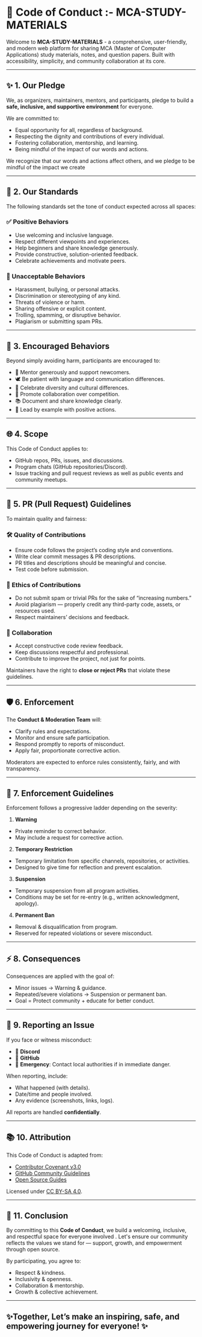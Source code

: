 # 🌱 Code of Conduct :- MCA-STUDY-MATERIALS  
 

Welcome to **MCA-STUDY-MATERIALS** - a comprehensive, user-friendly, and modern web platform for sharing MCA (Master of Computer Applications) study materials, notes, and question papers. Built with accessibility, simplicity, and community collaboration at its core.

---

## ✨ 1. Our Pledge  
 We, as organizers, maintainers, mentors, and participants, pledge to build a **safe, inclusive, and supportive environment** for everyone.  

We are committed to:  
-  Equal opportunity for all, regardless of background.  
-  Respecting the dignity and contributions of every individual.  
-  Fostering collaboration, mentorship, and learning.  
-  Being mindful of the impact of our words and actions. 

We recognize that our words and actions affect others, and we pledge to be mindful of the impact we create

---

## 📜 2. Our Standards  
The following standards set the tone of conduct expected across all  spaces:
### ✅ Positive Behaviors  
-  Use welcoming and inclusive language.  
-  Respect different viewpoints and experiences.  
-  Help beginners and share knowledge generously.  
-  Provide constructive, solution-oriented feedback.  
-  Celebrate achievements and motivate peers.  

### 🚫 Unacceptable Behaviors  
-  Harassment, bullying, or personal attacks.  
-  Discrimination or stereotyping of any kind.  
-  Threats of violence or harm.  
-  Sharing offensive or explicit content.  
-  Trolling, spamming, or disruptive behavior.  
-  Plagiarism or submitting spam PRs.  

---

## 🌟 3. Encouraged Behaviors 
Beyond simply avoiding harm, participants are encouraged to: 
- 🙋 Mentor generously and support newcomers.  
- 🕊️ Be patient with language and communication differences.  
- 🎉 Celebrate diversity and cultural differences.  
- 🤗 Promote collaboration over competition.  
- 📚 Document and share knowledge clearly.  
- 🌟 Lead by example with positive actions.  

---

## 🌐 4. Scope  
This Code of Conduct applies to:  
-  GitHub repos, PRs, issues, and discussions.  
-  Program chats (GitHub repositories/Discord).  
-  Issue tracking and pull request reviews as well as  public events and community meetups.



---

## 🔀 5. PR (Pull Request) Guidelines

To maintain quality and fairness:
### 🛠️ Quality of Contributions  
- Ensure code follows the project’s coding style and conventions.
- Write clear commit messages & PR descriptions.  
- PR titles and descriptions should be meaningful and concise.
- Test code before submission.  

### 🎯 Ethics of Contributions  
- Do not submit spam or trivial PRs for the sake of “increasing numbers.”
- Avoid plagiarism — properly credit any third-party code, assets, or resources used.
- Respect maintainers’ decisions and feedback.  

### 👥 Collaboration  
- Accept constructive code review feedback.  
- Keep discussions respectful and professional.  
- Contribute to improve the project, not just for points.

Maintainers have the right to **close or reject PRs** that violate these guidelines.

---

## 🛡️ 6. Enforcement  
The **Conduct & Moderation Team** will:  
- Clarify rules and expectations.  
- Monitor and ensure safe participation.  
- Respond promptly to reports of misconduct.  
- Apply fair, proportionate corrective action.

Moderators are expected to enforce rules consistently, fairly, and with transparency. 

---

## 📏 7. Enforcement Guidelines  
Enforcement follows a progressive ladder depending on the severity:
1. **Warning**

  - Private reminder to correct behavior. 
  - May include a request for corrective action.

2. **Temporary Restriction**

  - Temporary limitation from specific channels, repositories, or activities.
  - Designed to give time for reflection and prevent escalation.
   
3. **Suspension**
  - Temporary suspension from all program activities.
  - Conditions may be set for re-entry (e.g., written acknowledgment, apology).


4. **Permanent Ban**

  - Removal & disqualification from program.
  - Reserved for repeated violations or severe misconduct.

---

## ⚡ 8. Consequences 
 Consequences are applied with the goal of: 
- Minor issues → Warning & guidance.  
- Repeated/severe violations → Suspension or permanent ban.  
- Goal = Protect community + educate for better conduct.  

---

## 📩 9. Reporting an Issue  
If you face or witness misconduct:  

- 📧 **Discord**
- 📧 **GitHiub**
- 🚨 **Emergency**: Contact local authorities if in immediate danger.  

When reporting, include:  
- What happened (with details).  
- Date/time and people involved.  
- Any evidence (screenshots, links, logs).  

All reports are handled **confidentially**.  

---

## 📚 10. Attribution  
This Code of Conduct is adapted from:  
- [Contributor Covenant v3.0](https://www.contributor-covenant.org/version/3/0/)  
- [GitHub Community Guidelines](https://docs.github.com/en/site-policy/github-terms/github-community-guidelines)  
- [Open Source Guides](https://opensource.guide/)


Licensed under [CC BY-SA 4.0](https://creativecommons.org/licenses/by-sa/4.0/).  

---

## 🌈 11. Conclusion  
By committing to this **Code of Conduct**, we build a welcoming, inclusive, and respectful space for everyone involved . Let's ensure our community reflects the values we stand for — support, growth, and empowerment through open source.

By participating, you agree to:  
-  Respect & kindness.  
-  Inclusivity & openness.  
-  Collaboration & mentorship.  
-  Growth & collective achievement.  

   
 
 ---
## ✨Together, Let’s make an inspiring, safe, and empowering journey for everyone! ✨  

